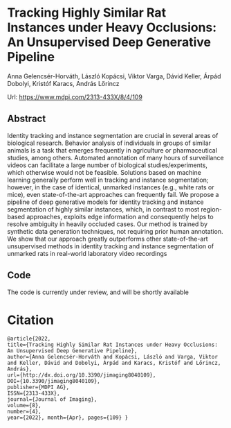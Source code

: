 # Tracking Highly Similar Rat Instances under Heavy Occlusions: An Unsupervised Deep Generative Pipeline 

Anna Gelencsér-Horváth, László Kopácsi, Viktor Varga, Dávid Keller, Árpád Dobolyi, Kristóf Karacs, András Lőrincz

Url: https://www.mdpi.com/2313-433X/8/4/109

## Abstract

Identity tracking and instance segmentation are crucial in several areas of biological research. Behavior analysis of individuals in groups of similar animals is a task that emerges frequently in agriculture or pharmaceutical studies, among others. Automated annotation of many hours of surveillance videos can facilitate a large number of biological studies/experiments, which otherwise would not be feasible. Solutions based on machine learning generally perform well in tracking and instance segmentation; however, in the case of identical, unmarked instances (e.g., white rats or mice), even state-of-the-art approaches can frequently fail. We propose a pipeline of deep generative models for identity tracking and instance segmentation of highly similar instances, which, in contrast to most region-based approaches, exploits edge information and consequently helps to resolve ambiguity in heavily occluded cases. Our method is trained by synthetic data generation techniques, not requiring prior human annotation. We show that our approach greatly outperforms other state-of-the-art unsupervised methods in identity tracking and instance segmentation of unmarked rats in real-world laboratory video recordings

## Code

The code is currently under review, and will be shortly available

# Citation

```
@article{2022, 
title={Tracking Highly Similar Rat Instances under Heavy Occlusions: An Unsupervised Deep Generative Pipeline}, 
author={Anna Gelencsér-Horváth and Kopácsi, László and Varga, Viktor and Keller, Dávid and Dobolyi, Árpád and Karacs, Kristóf and Lőrincz, András},
url={http://dx.doi.org/10.3390/jimaging8040109}, 
DOI={10.3390/jimaging8040109}, 
publisher={MDPI AG},
ISSN={2313-433X}, 
journal={Journal of Imaging}, 
volume={8}, 
number={4}, 
year={2022}, month={Apr}, pages={109} }
```
